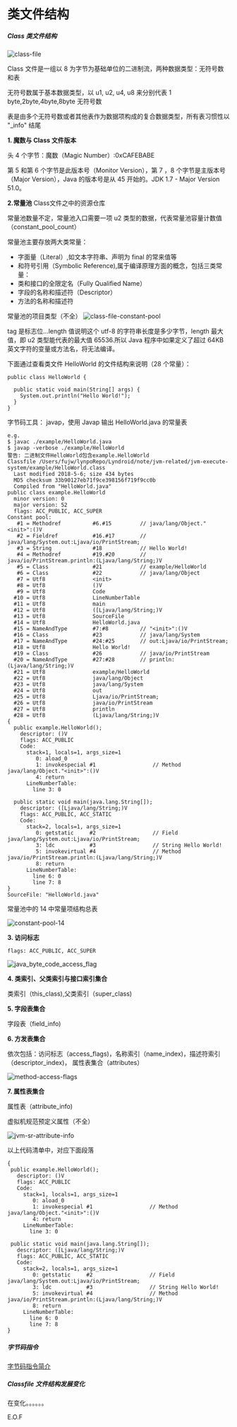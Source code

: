# 类文件结构

##### Class 类文件结构

![class-file](../image/java-class-file-format.jpg)

Class 文件是一组以 8 为字节为基础单位的二进制流，两种数据类型：无符号数和表

无符号数属于基本数据类型，以 u1, u2, u4, u8 来分别代表 1 byte,2byte,4byte,8byte 无符号数

表是由多个无符号数或者其他表作为数据项构成的复合数据类型，所有表习惯性以 "\_info" 结尾

**1. 魔数与 Class 文件版本**

头 4 个字节：魔数（Magic Number）:0xCAFEBABE

第 5 和第 6 个字节是此版本号（Monitor Version），第 7 ，8 个字节是主版本号（Major Version），Java 的版本号是从 45 开始的。JDK 1.7 - Major Version 51.0。

 **2.常量池** Class文件之中的资源仓库

 常量池数量不定，常量池入口需要一项 u2 类型的数据，代表常量池容量计数值（constant_pool_count）

 常量池主要存放两大类常量：

 * 字面量（Literal）,如文本字符串、声明为 final 的常来值等
 * 和符号引用（Symbolic Reference),属于编译原理方面的概念，包括三类常量：
  * 类和接口的全限定名（Fully Qualified Name）
  * 字段的名称和描述符（Descriptor）
  * 方法的名称和描述符


  常量池的项目类型（不全）
  ![class-file-constant-pool](../image/class-file-constant-pool.jpg)

tag 是标志位...length 值说明这个 utf-8 的字符串长度是多少字节，length 最大值，即 u2 类型能代表的最大值 65536.所以 Java 程序中如果定义了超过 64KB 英文字符的变量或方法名，将无法编译。

下面通过查看类文件 HelloWorld 的文件结构来说明（28 个常量）：


```
public class HelloWorld {

  public static void main(String[] args) {
    System.out.println("Hello World!");
  }
}

```

字节码工具： javap，使用 Javap 输出 HelloWorld.java 的常量表

```
e.g.
$ javac ./example/HelloWorld.java
$ javap -verbose ./example/HelloWorld
警告: 二进制文件HelloWorld包含example.HelloWorld
Classfile /Users/fujw/lynpoRepo/Lyndroid/note/jvm-related/jvm-execute-system/example/HelloWorld.class
  Last modified 2018-5-6; size 434 bytes
  MD5 checksum 33b90127eb71f9ce398156f719f9cc0b
  Compiled from "HelloWorld.java"
public class example.HelloWorld
  minor version: 0
  major version: 52
  flags: ACC_PUBLIC, ACC_SUPER
Constant pool:
   #1 = Methodref          #6.#15         // java/lang/Object."<init>":()V
   #2 = Fieldref           #16.#17        // java/lang/System.out:Ljava/io/PrintStream;
   #3 = String             #18            // Hello World!
   #4 = Methodref          #19.#20        // java/io/PrintStream.println:(Ljava/lang/String;)V
   #5 = Class              #21            // example/HelloWorld
   #6 = Class              #22            // java/lang/Object
   #7 = Utf8               <init>
   #8 = Utf8               ()V
   #9 = Utf8               Code
  #10 = Utf8               LineNumberTable
  #11 = Utf8               main
  #12 = Utf8               ([Ljava/lang/String;)V
  #13 = Utf8               SourceFile
  #14 = Utf8               HelloWorld.java
  #15 = NameAndType        #7:#8          // "<init>":()V
  #16 = Class              #23            // java/lang/System
  #17 = NameAndType        #24:#25        // out:Ljava/io/PrintStream;
  #18 = Utf8               Hello World!
  #19 = Class              #26            // java/io/PrintStream
  #20 = NameAndType        #27:#28        // println:(Ljava/lang/String;)V
  #21 = Utf8               example/HelloWorld
  #22 = Utf8               java/lang/Object
  #23 = Utf8               java/lang/System
  #24 = Utf8               out
  #25 = Utf8               Ljava/io/PrintStream;
  #26 = Utf8               java/io/PrintStream
  #27 = Utf8               println
  #28 = Utf8               (Ljava/lang/String;)V
{
  public example.HelloWorld();
    descriptor: ()V
    flags: ACC_PUBLIC
    Code:
      stack=1, locals=1, args_size=1
         0: aload_0
         1: invokespecial #1                  // Method java/lang/Object."<init>":()V
         4: return
      LineNumberTable:
        line 3: 0

  public static void main(java.lang.String[]);
    descriptor: ([Ljava/lang/String;)V
    flags: ACC_PUBLIC, ACC_STATIC
    Code:
      stack=2, locals=1, args_size=1
         0: getstatic     #2                  // Field java/lang/System.out:Ljava/io/PrintStream;
         3: ldc           #3                  // String Hello World!
         5: invokevirtual #4                  // Method java/io/PrintStream.println:(Ljava/lang/String;)V
         8: return
      LineNumberTable:
        line 6: 0
        line 7: 8
}
SourceFile: "HelloWorld.java"

```

常量池中的 14 中常量项结构总表

![constant-pool-14](../image/constant-pool-14.png)

 **3. 访问标志**

```
flags: ACC_PUBLIC, ACC_SUPER

```

![java_byte_code_access_flag](../image/java_byte_code_access_flag.png)

 **4. 类索引、父类索引与接口索引集合**

 类索引（this_class),父类索引（super_class)

 **5. 字段表集合**

 字段表（field_info)

 **6. 方发表集合**

 依次包括：访问标志（access_flags)，名称索引（name_index)，描述符索引（descriptor_index)， 属性表集合（attributes）

 ![method-access-flags](../image/method-access-flags)

 **7. 属性表集合**

 属性表（attribute_info)

 虚拟机规范预定义属性（不全）

 ![jvm-sr-attribute-info](../image/jvm-sr-attribute-info.png)

 以上代码清单中，对应下面段落

 ```
 {
  public example.HelloWorld();
    descriptor: ()V
    flags: ACC_PUBLIC
    Code:
      stack=1, locals=1, args_size=1
         0: aload_0
         1: invokespecial #1                  // Method java/lang/Object."<init>":()V
         4: return
      LineNumberTable:
        line 3: 0

  public static void main(java.lang.String[]);
    descriptor: ([Ljava/lang/String;)V
    flags: ACC_PUBLIC, ACC_STATIC
    Code:
      stack=2, locals=1, args_size=1
         0: getstatic     #2                  // Field java/lang/System.out:Ljava/io/PrintStream;
         3: ldc           #3                  // String Hello World!
         5: invokevirtual #4                  // Method java/io/PrintStream.println:(Ljava/lang/String;)V
         8: return
      LineNumberTable:
        line 6: 0
        line 7: 8
}

 ```

##### 字节码指令

[字节码指令简介](http://www.voidcn.com/article/p-hfdqcqoh-beo.html)

##### Classfile 文件结构发展变化

在变化。。。。。。

E.O.F
